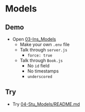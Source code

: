 # Models

## Demo

- Open [03-Ins_Models](../../01-Activities/03-Ins_Models)
  - Make your own `.env` file
  - Talk through `server.js`
    - `force: true`
  - Talk through `Book.js`
    - No `id` field
    - No timestamps
    - `underscored`

## Try

- Try [04-Stu_Models/README.md](../../01-Activities/04-Stu_Models/README.md)
